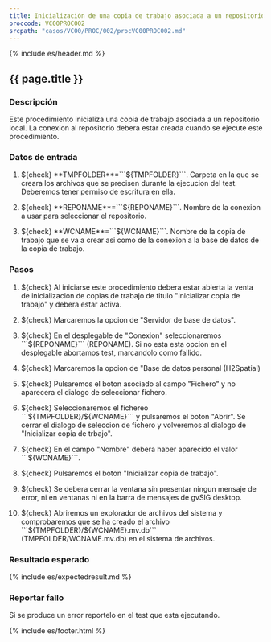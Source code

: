 ```yaml
---
title: Inicialización de una copia de trabajo asociada a un repositorio local en H2
proccode: VC00PROC002
srcpath: "casos/VC00/PROC/002/procVC00PROC002.md"
---
```


{% include es/header.md %}

## {{ page.title }}

### Descripción

Este procedimiento inicializa una copia de trabajo asociada a un repositorio local. La conexion al repositorio
debera estar creada cuando se ejecute este procedimiento.

### Datos de entrada

1. ${check} **TMPFOLDER**=```${TMPFOLDER}```. Carpeta en la que se creara los archivos que se precisen 
   durante la ejecucion del test. Deberemos tener  permiso de escritura en ella.

2. ${check} **REPONAME**=```${REPONAME}```. Nombre de la conexion a usar para seleccionar el repositorio.

3. ${check} **WCNAME**=```${WCNAME}```. Nombre de la copia de trabajo que se va a crear asi como 
   de la conexion a la base de datos de la copia de trabajo. 

### Pasos

1. ${check} Al iniciarse este procedimiento debera estar abierta la venta de inicializacion de copias de 
   trabajo de titulo "Inicializar copia de trabajo" y debera estar activa.

2. ${check} Marcaremos la opcion de "Servidor de base de datos".

3. ${check} En el desplegable de "Conexion" seleccionaremos ```${REPONAME}``` (REPONAME). 
   Si no esta esta opcion en el desplegable abortamos test, marcandolo como fallido.

4. ${check} Marcaremos la opcion de "Base de datos personal (H2Spatial)

5. ${check} Pulsaremos el boton asociado al campo "Fichero" y no aparecera el dialogo de seleccionar
   fichero.
   
6. ${check} Seleccionaremos el fichereo ```${TMPFOLDER}/${WCNAME}``` y pulsaremos el boton "Abrir".
   Se cerrar el dialogo de seleccion de fichero y volveremos al dialogo de "Inicializar copia de trbajo".
   
7. ${check} En el campo "Nombre" debera haber aparecido el valor ```${WCNAME}```.

8. ${check} Pulsaremos el boton "Inicializar copia de trabajo".

9. ${check} Se debera cerrar la ventana sin presentar ningun mensaje de error,
   ni en ventanas ni en la barra de mensajes de gvSIG desktop.

10. ${check} Abriremos un explorador de archivos del sistema y comprobaremos que se ha creado el archivo 
    ```${TMPFOLDER}/${WCNAME}.mv.db``` (TMPFOLDER/WCNAME.mv.db)
    en el sistema de archivos.

### Resultado esperado

{% include es/expectedresult.md %}

### Reportar fallo

Si se produce un error reportelo en el test que esta ejecutando.

{% include es/footer.html %}
